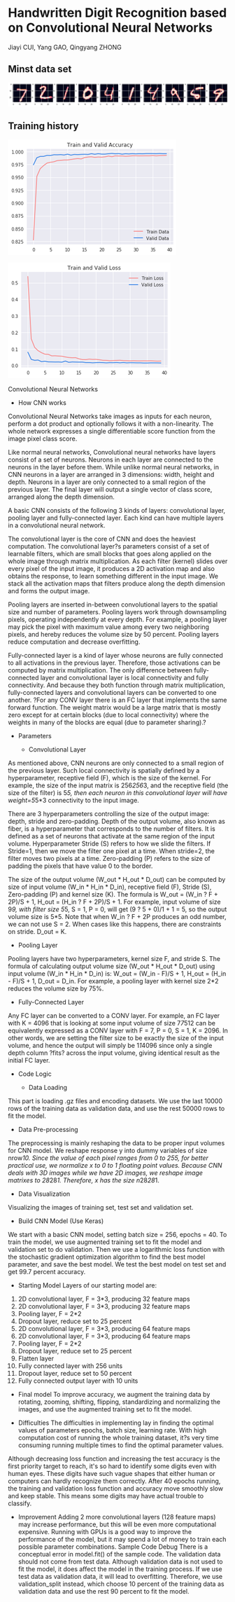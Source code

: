 # Handwritten Digit Recognition based on Convolutional Neural Networks

Jiayi CUI,
Yang GAO,
Qingyang ZHONG

## Minst data set
![image](figs/test_set_images.png)

## Training history

![image](figs/Train_Valid_Accuracy.png)

![image](figs/Train_Valid_Loss.png)

Convolutional Neural Networks

+ How CNN works

Convolutional Neural Networks take images as inputs for each neuron, perform a dot product and optionally follows it with a non-linearity. The whole network expresses a single differentiable score function from the image pixel class score.

Like normal neural networks, Convolutional neural networks have layers consist of a set of neurons. Neurons in each layer are connected to the neurons in the layer before them. While unlike normal neural networks, in CNN neurons in a layer are arranged in 3 dimensions: width, height and depth. Neurons in a layer are only connected to a small region of the previous layer. The final layer will output a single vector of class score, arranged along the depth dimension.

A basic CNN consists of the following 3 kinds of layers: convolutional layer, pooling layer and fully-connected layer. Each kind can have multiple layers in a convolutional neural network.

The convolutional layer is the core of CNN and does the heaviest computation. The convolutional layer?s parameters consist of a set of learnable filters, which are small blocks that goes along applied on the whole image through matrix multiplication. As each filter (kernel) slides over every pixel of the input image, it produces a 2D activation map and also obtains the response, to learn something different in the input image. We stack all the activation maps that filters produce along the depth dimension and forms the output image.

Pooling layers are inserted in-between convolutional layers to the spatial size and number of parameters. Pooling layers work through downsampling pixels, operating independently at every depth. For example, a pooling layer may pick the pixel with maximum value among every two neighboring pixels, and hereby reduces the volume size by 50 percent. Pooling layers reduce computation and decrease overfitting.

Fully-connected layer is a kind of layer whose neurons are fully connected to all activations in the previous layer. Therefore, those activations can be computed by matrix multiplication. The only difference between fully-connected layer and convolutional layer is local connectivity and fully connectivity. And because they both function through matrix multiplication, fully-connected layers and convolutional layers can be converted to one another. ?For any CONV layer there is an FC layer that implements the same forward function. The weight matrix would be a large matrix that is mostly zero except for at certain blocks (due to local connectivity) where the weights in many of the blocks are equal (due to parameter sharing).?

+ Parameters

  + Convolutional Layer

As mentioned above, CNN neurons are only connected to a small region of the previous layer. Such local connectivity is spatially defined by a hyperparameter, receptive field (F), which is the size of the kernel. For example, the size of the input matrix is 256*256*3, and the receptive field (the size of the filter) is 5*5, then each neuron in this convolutional layer will have weight=5*5*3 connectivity to the input image.

There are 3 hyperparameters controlling the size of the output image: depth, stride and zero-padding. Depth of the output volume, also known as fiber, is a hyperparameter that corresponds to the number of filters. It is defined as a set of neurons that activate at the same region of the input volume. Hyperparameter Stride (S) refers to how we slide the filters. If Stride=1, then we move the filter one pixel at a time. When stride=2, the filter moves two pixels at a time. Zero-padding (P) refers to the size of padding the pixels that have value 0 to the border.

The size of the output volume (W_out * H_out * D_out) can be computed by size of input volume (W_in * H_in * D_in), receptive field (F), Stride (S), Zero-padding (P) and kernel size (K). The formula is W_out = (W_in ? F + 2P)/S + 1, H_out = (H_in ? F + 2P)/S + 1. For example, input volume of size 9*9, with filter size 5*5, S = 1, P = 0, will get (9 ? 5 + 0)/1 + 1 = 5, so the output volume size is 5*5. Note that when W_in ? F + 2P produces an odd number, we can not use S = 2. When cases like this happens, there are constraints on stride. D_out = K.

  + Pooling Layer

Pooling layers have two hyperparameters, kernel size F, and stride S. The formula of calculating output volume size (W_out * H_out * D_out) using input volume (W_in * H_in * D_in) is:
W_out = (W_in - F)/S + 1, H_out = (H_in - F)/S + 1, D_out = D_in.
For example, a pooling layer with kernel size 2*2 reduces the volume size by 75%.

  + Fully-Connected Layer

Any FC layer can be converted to a CONV layer. For example, an FC layer with K = 4096 that is looking at some input volume of size 7*7*512 can be equivalently expressed as a CONV layer with F = 7, P = 0, S = 1, K = 2096. In other words, we are setting the filter size to be exactly the size of the input volume, and hence the output will simply be 1*1*4096 since only a single depth column ?fits? across the input volume, giving identical result as the initial FC layer.

+ Code Logic

  + Data Loading

This part is loading .gz files and encoding datasets. We use the last 10000 rows of the training data as validation data, and use the rest 50000 rows to fit the model.

  + Data Pre-processing

The preprocessing is mainly reshaping the data to be proper input volumes for CNN model. We reshape response y into dummy variables of size nrow*10. Since the value of each pixel ranges from 0 to 255, for better practical use, we normalize x to 0 to 1 floating point values. Because CNN deals with 3D images while we have 2D images, we reshape image matrixes to 28*28*1. Therefore, x has the size n*28*28*1.

  + Data Visualization

Visualizing the images of training set, test set and validation set.

  + Build CNN Model (Use Keras)

We start with a basic CNN model, setting batch size = 256, epochs = 40. To train the model, we use augmented training set to fit the model and validation set to do validation. Then we use a logarithmic loss function with the stochastic gradient optimization algorithm to find the best model parameter, and save the best model. We test the best model on test set and get 99.7 percent accuracy.



+ Starting Model
Layers of our starting model are:
1.	2D convolutional layer, F = 3*3, producing 32 feature maps
2.	2D convolutional layer, F = 3*3, producing 32 feature maps
3.	Pooling layer, F = 2*2
4.	Dropout layer, reduce set to 25 percent
5.	2D convolutional layer, F = 3*3, producing 64 feature maps
6.	2D convolutional layer, F = 3*3, producing 64 feature maps
7.	Pooling layer, F = 2*2
8.	Dropout layer, reduce set to 25 percent
9.	Flatten layer
10.	Fully connected layer with 256 units
11.	Dropout layer, reduce set to 50 percent
12.	Fully connected output layer with 10 units


+ Final model
To improve accuracy, we augment the training data by rotating, zooming, shifting, flipping, standardizing and normalizing the images, and use the augmented training set to fit the model.

+ Difficulties
The difficulties in implementing lay in finding the optimal values of parameters epochs, batch size, learning rate. With high computation cost of running the whole training dataset, it?s very time consuming running multiple times to find the optimal parameter values.

Although decreasing loss function and increasing the test accuracy is the first priority target to reach, it's so hard to identify some digits even with human eyes. These digits have such vague shapes that either human or computers can hardly recognize them correctly. After 40 epochs running, the training and validation loss function and accuracy move smoothly slow and keep stable. This means some digits may have actual trouble to classify.

+ Improvement
Adding 2 more convolutional layers (128 feature maps) may increase performance, but this will be even more computational expensive. Running with GPUs is a good way to improve the performance of the model, but it may spend a lot of money to train each possible parameter combinations.
Sample Code Debug
There is a conceptual error in model.fit() of the sample code. The validation data should not come from test data. Although validation data is not used to fit the model, it does affect the model in the training process. If we use test data as validation data, it will lead to overfitting. Therefore, we use validation_split instead, which choose 10 percent of the training data as validation data and use the rest 90 percent to fit the model.
